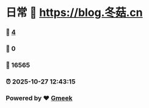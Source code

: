 # 日常 :link: https://blog.冬菇.cn 
### :page_facing_up: [4](https://blog.冬菇.cn/tag.html) 
### :speech_balloon: 0 
### :hibiscus: 16565 
### :alarm_clock: 2025-10-27 12:43:15 
### Powered by :heart: [Gmeek](https://github.com/Meekdai/Gmeek)
